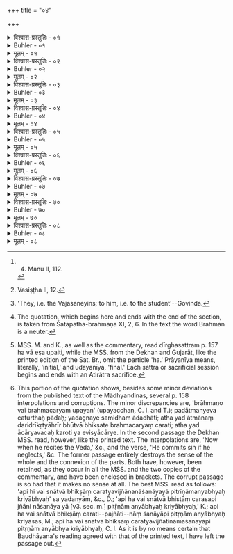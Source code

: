 +++
title = "०४"

+++

<details><summary>विश्वास-प्रस्तुतिः - ०१</summary>

०१  धर्मार्थौ यत्र न स्यातां शुश्रूषा वापि तद्विधा ।  
विद्यया सह मर्तव्यं न चैनाम् ऊषरे वपेत् ॥ [च्फ़्। म् २।११२]
</details>

<details><summary>Buhler - ०१</summary>

1. If merit and wealth are not (obtained by teaching), nor (at least) the due obedience, one should die with one's learning; one should not sow it on barren soil. [^1] 


[^1]:  4. Manu II, 112.
</details>

<details><summary>मूलम् - ०१</summary>

०१  धर्मार्थौ यत्र न स्यातां शुश्रूषा वापि तद्विधा ।  
विद्यया सह मर्तव्यं न चैनाम् ऊषरे वपेत् ॥ [च्फ़्। म् २।११२]
</details>

<details><summary>विश्वास-प्रस्तुतिः - ०२</summary>

०२  अग्निर् इव कक्षं दहति ब्रह्म पृष्टम् अनादृतम् ।  
तस्माद् वै शक्यं न ब्रूयाद् ब्रह्म मानम् अकुर्वताम् ॥ इति ॥
</details>

<details><summary>Buhler - ०२</summary>

2. As fire consumes dry grass, even so the Veda, asked for, (but) not honoured, (destroys the enquirer). Therefore let him not proclaim the Veda to those who do not show him honour according to their ability. [^2] 


[^2]:  Vasiṣṭha II, 12.
</details>

<details><summary>मूलम् - ०२</summary>

०२  अग्निर् इव कक्षं दहति ब्रह्म पृष्टम् अनादृतम् ।  
तस्माद् वै शक्यं न ब्रूयाद् ब्रह्म मानम् अकुर्वताम् ॥ इति ॥
</details>

<details><summary>विश्वास-प्रस्तुतिः - ०३</summary>

०३  एवास्मै [k: अत्रैवास्मै] वचो वेदयन्ते ॥
</details>

<details><summary>Buhler - ०३</summary>

3. They proclaim to him a command to the following effect; [^3] 


[^3]:  'They, i.e. the Vājasaneyins; to him, i.e. to the student'--Govinda.
</details>

<details><summary>मूलम् - ०३</summary>

०३  एवास्मै [k: अत्रैवास्मै] वचो वेदयन्ते ॥
</details>

<details><summary>विश्वास-प्रस्तुतिः - ०४</summary>

०४  ब्रह्म वै मृत्यवे प्रजाः प्रायच्छत् । तस्मै ब्रह्मचारिणमेव न प्रायच्छत् । सो ऽब्रवीद् अस्तु मह्यम् अप्य् एतस्मिन् भाग इति । याम् एव रात्रिं समिधं नाहरातईति ॥
</details>

<details><summary>Buhler - ०४</summary>

4. 'Brahman, forsooth, made the created beings over to Death. The student alone it did not make over to him.' He (Death) spake, 'Let me have a share in him.' (Brahman answered), 'That night in which he may neglect to offer a piece of sacred fuel (shall belong to thee),' [^4] 


[^4]:  The quotation, which begins here and ends with the end of the section, is taken from Śatapatha-brāhmaṇa XI, 2, 6. In the text the word Brahman is a neuter.
</details>

<details><summary>मूलम् - ०४</summary>

०४  ब्रह्म वै मृत्यवे प्रजाः प्रायच्छत् । तस्मै ब्रह्मचारिणमेव न प्रायच्छत् । सो ऽब्रवीद् अस्तु मह्यम् अप्य् एतस्मिन् भाग इति । याम् एव रात्रिं समिधं नाहरातईति ॥
</details>

<details><summary>विश्वास-प्रस्तुतिः - ०५</summary>

०५  तस्माद् ब्रह्मचारी यां रात्रिं समिधं नाहरत्य् आयुषएव ताम् अवदाय वसति । तस्माद् ब्रह्मचारी समिधम् आहरेन् नेदायुषो ऽवदाय वसानीति ॥
</details>

<details><summary>Buhler - ०५</summary>

5. 'Therefore a student who passes a night without offering a piece of sacred fuel, cuts it off from the length of his life, Therefore let the student offer a piece of sacred fuel, lest he spend a night, shortening his life.'
</details>

<details><summary>मूलम् - ०५</summary>

०५  तस्माद् ब्रह्मचारी यां रात्रिं समिधं नाहरत्य् आयुषएव ताम् अवदाय वसति । तस्माद् ब्रह्मचारी समिधम् आहरेन् नेदायुषो ऽवदाय वसानीति ॥
</details>

<details><summary>विश्वास-प्रस्तुतिः - ०६</summary>

०६  दीर्गसत्त्रं वय् एष उपैति यो ब्रह्मचर्यम् उपैति । स यामुपयन् समिधम् आदधाति सा प्रायणीयाथ यां स्नास्यन्सोदयनीयाथ या अन्तरेण सत्त्र्या एवास्य ताः ॥
</details>

<details><summary>Buhler - ०६</summary>

6. 'A long sacrificial session begins he who commences his studentship. That (night) in which, after being initiated, he (first) offers a piece of sacred fuel corresponds to the Prāyaṇīya (Atirātra of a sacrificial session); that night in which (he offers it last), intending to take the final bath, corresponds to the Udayanīya (Atirātra), Those nights which (lie) between (these two terms correspond) just to the nights of his sacrificial session.' [^5] 


[^5]:  MSS. M. and K., as well as the commentary, read dīrghasattram p. 157 ha vā eṣa upaiti, while the MSS. from the Dekhan and Gujarāt, like the printed edition of the Sat. Br., omit the particle 'ha.' Prāyaṇīya means, literally, 'initial,' and udayanīya, 'final.' Each sattra or sacrificial session begins and ends with an Atirātra sacrifice.
</details>

<details><summary>मूलम् - ०६</summary>

०६  दीर्गसत्त्रं वय् एष उपैति यो ब्रह्मचर्यम् उपैति । स यामुपयन् समिधम् आदधाति सा प्रायणीयाथ यां स्नास्यन्सोदयनीयाथ या अन्तरेण सत्त्र्या एवास्य ताः ॥
</details>

<details><summary>विश्वास-प्रस्तुतिः - ०७</summary>

०७  ब्राह्मणो वै ब्रह्मचर्यम् उपयंश् चतुर्धा भूतानिप्रविशत्य् अग्निं पदा मृत्युं पदाचार्यं पदात्मन्य् एवास्यचतुर्थः पादः परिशिष्यते ।  
स यद् अग्नौ समिधम् आदधाति य एवास्याग्नौ पादस् तमेव तेन परिक्रीणाति तं संस्कृत्यात्मन् धत्ते स एनम् आविशति ।  
अथ यद् आत्मानं दरिद्रीक्रित्याह्रीर् भूत्वा भिक्षतेब्रह्मचर्यं चरति य एवास्य मृत्यौ पादस् तम् एव तेन परिक्रीणातितं संस्कृत्यात्मन् धत्ते स एनम् आविशति ।  
अथ यद् आचार्यवचः करोति य एवास्याचार्ये पादस् तमेव तेन परिक्रीणाति तं संस्कृत्यात्मन् धत्ते स एनम् आविशति ।  
अथ यत् स्वाध्यायम् अधीते य एवास्यात्मनि पादस् तमेव तेन परिक्रीणाति तं संस्कृत्यात्मन् धत्ते स एनम् आविशति ।  
न ह वै स्नात्वा भिक्षेत । अपि ह वै स्नात्वा भिक्षांचरत्य् अपि ज्ञातीनाम् अशनायापि पितृ̄णाम् अन्याभ्यः क्रियाभ्यः ।  
स यद् अन्यां भिक्षितव्यां न विन्देतापि स्वामेवाचार्यजायां भिक्षेताथो स्वां मातरम् ।  
नैनं सप्तम्य् अभिक्षितातीयात् ।  
भैक्षस्याचरणे दोषः पावकस्यासमिन्धने ।  
सप्तरात्रम् अकृत्वैतद् अवकीर्णिव्रतं चरेत् ॥
</details>

<details><summary>Buhler - ०७</summary>

7. 'A Brāhmaṇa who becomes a student of the Veda, enters existent beings in a fourfold manner, (viz.) with one quarter (he enters) Fire, with one quarter Death, with one quarter the Teacher, the fourth quarter remains in the Soul. When he offers to Fire a piece of sacred fuel, he thereby buys back even that quarter which (resides) in Fire, hallowing it, he places it in himself; that enters into him. Now when making himself poor and, becoming shameless, he asks for alms (and) lives as a student of the Veda, he thereby buys back the quarter which (resides) in Death; hallowing it, he places it in himself; that enters into him. Now when he obeys the orders of his Teacher, he thereby buys back that quarter which (resides) in the Teacher; hallowing it, he places it in himself; that enters into him. [Now when he recites the Veda, he thereby buys back the quarter which resides in the Soul. Hallowing it, he places it in himself; that enters into him.] Let him not go to beg, after he has bathed (on finishing his studentship). . . . If he does not find another woman whom he can ask for alms,, let him beg even from his own teacher's wife or from his own mother. The seventh (night) shall not pass without his asking for alms. [(He commits) sin if he does not go out to ask for alms and does not place fuel on the fire. If he neglects that during seven (days and) nights, he must perform the [^6]  penance prescribed for one who has broken the vow of studentship.] All the Vedas come to him who knows that and acts thus.'


[^6]:  This portion of the quotation shows, besides some minor deviations from the published text of the Mādhyandinas, several p. 158 interpolations and corruptions. The minor discrepancies are, 'brāhmaṇo vai brahmacaryam upayan' (upayacchan, C. I. and T.); padātmanyeva caturthaḥ pādaḥ; yadagnaye samidham ādadhāti; atha yad ātmānaṃ daridrīkṛtyāhrīr bhūtvā bhikṣate brahmacaryaṃ carati; atha yad ācāryavacaḥ karoti ya evisyācārye. In the second passage the Dekhan MSS. read, however, like the printed text. The interpolations are, 'Now when he recites the Veda,' &c., and the verse, 'He commits sin if he neglects,' &c. The former passage entirely destroys the sense of the whole and the connexion of the parts. Both have, however, been retained, as they occur in all the MSS. and the two copies of the commentary, and have been enclosed in brackets. The corrupt passage is so had that it makes no sense at all. The best MSS. read as follows: 'api hi vai snātvā bhikṣāṃ caratyavijñānanāśanāyayā pitrīṇāmanyabhyaḥ kriyābhyaḥ' sa yadanyām, &c., D.; 'api ha vai snātvā bhiṣṭāṃ carasapi jñāni nāśanāya yā [v3. sec. m.] pitṝṇām anyābhyaḥ kriyābhyaḥ,' K.; api ha vai snātvā bhikṣāṃ carati--pajñāti--nāṃ śanāyāpi pitṛṇām anyābhyaḥ kriyāsas, M.; api ha vai snātvā bhikṣāṃ caratyavijñātināmaśanayāpi pitṛṇām anyābhya kriyābhyaḥ, C. I. As it is by no means certain that Baudhāyana's reading agreed with that of the printed text, I have left the passage out.
</details>

<details><summary>मूलम् - ०७</summary>

०७  ब्राह्मणो वै ब्रह्मचर्यम् उपयंश् चतुर्धा भूतानिप्रविशत्य् अग्निं पदा मृत्युं पदाचार्यं पदात्मन्य् एवास्यचतुर्थः पादः परिशिष्यते ।  
स यद् अग्नौ समिधम् आदधाति य एवास्याग्नौ पादस् तमेव तेन परिक्रीणाति तं संस्कृत्यात्मन् धत्ते स एनम् आविशति ।  
अथ यद् आत्मानं दरिद्रीक्रित्याह्रीर् भूत्वा भिक्षतेब्रह्मचर्यं चरति य एवास्य मृत्यौ पादस् तम् एव तेन परिक्रीणातितं संस्कृत्यात्मन् धत्ते स एनम् आविशति ।  
अथ यद् आचार्यवचः करोति य एवास्याचार्ये पादस् तमेव तेन परिक्रीणाति तं संस्कृत्यात्मन् धत्ते स एनम् आविशति ।  
अथ यत् स्वाध्यायम् अधीते य एवास्यात्मनि पादस् तमेव तेन परिक्रीणाति तं संस्कृत्यात्मन् धत्ते स एनम् आविशति ।  
न ह वै स्नात्वा भिक्षेत । अपि ह वै स्नात्वा भिक्षांचरत्य् अपि ज्ञातीनाम् अशनायापि पितृ̄णाम् अन्याभ्यः क्रियाभ्यः ।  
स यद् अन्यां भिक्षितव्यां न विन्देतापि स्वामेवाचार्यजायां भिक्षेताथो स्वां मातरम् ।  
नैनं सप्तम्य् अभिक्षितातीयात् ।  
भैक्षस्याचरणे दोषः पावकस्यासमिन्धने ।  
सप्तरात्रम् अकृत्वैतद् अवकीर्णिव्रतं चरेत् ॥
</details>

<details><summary>विश्वास-प्रस्तुतिः - ७०</summary>

७०  तम् एवं विद्वांसम् एवं चरन्तं सर्वे वेदा आविशन्ति ॥
</details>

<details><summary>Buhler - ७०</summary>

MISSING
</details>

<details><summary>मूलम् - ७०</summary>

७०  तम् एवं विद्वांसम् एवं चरन्तं सर्वे वेदा आविशन्ति ॥
</details>

<details><summary>विश्वास-प्रस्तुतिः - ०८</summary>

०८  यथा ह वा अग्निः समिद्धो रोचत एवं ह वय् एष स्नात्वारोचते य एवं विद्वान् ब्रह्मचर्यं चरतीति ब्राह्मणम् । इतिब्राह्मणम् ॥
</details>

<details><summary>Buhler - ०८</summary>

8. 'As a blazing fire shines, even so shines he who, knowing this, thus fulfils the duties of studentship, after he has bathed (on leaving his teacher).' Thus speaks the Brāhmaṇa.
</details>

<details><summary>मूलम् - ०८</summary>

०८  यथा ह वा अग्निः समिद्धो रोचत एवं ह वय् एष स्नात्वारोचते य एवं विद्वान् ब्रह्मचर्यं चरतीति ब्राह्मणम् । इतिब्राह्मणम् ॥
</details>
